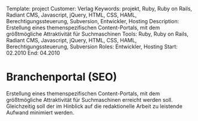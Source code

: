 Template: project
Customer: Verlag
Keywords: projekt, Ruby, Ruby on Rails, Radiant CMS, Javascript, jQuery, HTML, CSS, HAML, Berechtigungssteuerung, Subversion, Entwickler, Hosting
Description: Erstellung eines themenspezifischen Content-Portals, mit dem größtmögliche Attraktivität für Suchmaschinen
Tools: Ruby, Ruby on Rails, Radiant CMS, Javascript, jQuery, HTML, CSS, HAML, Berechtigungssteuerung, Subversion
Roles: Entwickler, Hosting
Start: 02.2010
End: 04.2010

# Branchenportal (SEO)

Erstellung eines themenspezifischen Content-Portals, mit dem größtmögliche Attraktivität für Suchmaschinen erreicht werden soll. Gleichzeitig soll der im Hinblick auf die redaktionelle Arbeit zu leistende Aufwand minimiert werden.


